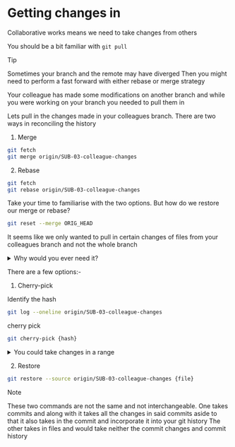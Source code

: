 # Getting changes in

Collaborative works means we need to take changes from others

You should be a bit familiar with `git pull`

> [!TIP]
> Sometimes your branch and the remote may have diverged
> Then you might need to perform a fast forward with either rebase or merge strategy

Your colleague has made some modifications on another branch and while you were working on your branch you needed to pull them in

Lets pull in the changes made in your colleagues branch. There are two ways in reconciling the history

1. Merge

```bash
git fetch
git merge origin/SUB-03-colleague-changes
```

2. Rebase

```bash
git fetch
git rebase origin/SUB-03-colleague-changes
```

Take your time to familiarise with the two options. But how do we restore our merge or rebase?

```bash
git reset --merge ORIG_HEAD
```

It seems like we only wanted to pull in certain changes of files from your colleagues branch and not the whole branch

<details>
<summary>Why would you ever need it?</summary>
Most of the time this is never needed, but lets say you depend on a feature developed by another branch and you would only want to incorporate those changes without bringing in other changes that could potentially be unstable
</details>

There are a few options:-

1. Cherry-pick

Identify the hash

```bash
git log --oneline origin/SUB-03-colleague-changes
```

cherry pick

```bash
git cherry-pick {hash}
```

<details>
<summary>You could take changes in a range</summary>
You can take changes within a range of commits. To do so identify the start and end range

```bash
git cherry-pick {start}...{end}
```

</details>

2. Restore

```bash
git restore --source origin/SUB-03-colleague-changes {file}
```

> [!NOTE]
> These two commands are not the same and not interchangeable. One takes commits and along with it takes all the changes in said commits
> aside to that it also takes in the commit and incorporate it into your git history
> The other takes in files and would take neither the commit changes and commit history

